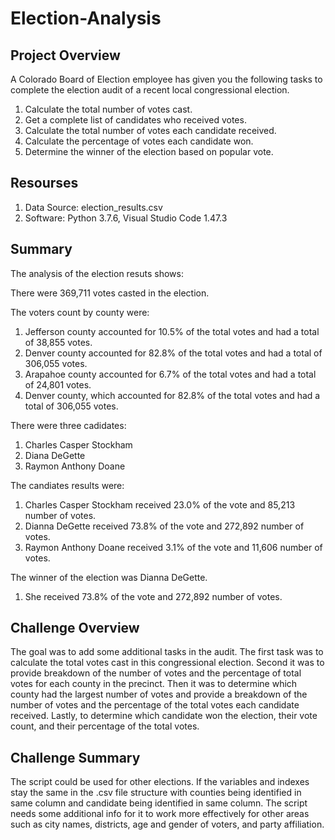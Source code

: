 # Election-Analysis

## Project Overview

A Colorado Board of Election employee has given you the following tasks to complete the election audit of a recent local congressional election.

1.	Calculate the total number of votes cast.
2.	Get a complete list of candidates who received votes.
3.	Calculate the total number of votes each candidate received.
4.	Calculate the percentage of votes each candidate won.
5.	Determine the winner of the election based on popular vote.

## Resourses

1.	Data Source: election_results.csv
2.	Software: Python 3.7.6, Visual Studio Code 1.47.3

## Summary

The analysis of the election resuts shows:

There were 369,711 votes casted in the election.

The voters count by county were:
1.	Jefferson county accounted for 10.5% of the total votes and had a total of 38,855 votes.
2.	Denver county accounted for 82.8% of the total votes and had a total of 306,055 votes.
3.	Arapahoe county accounted for 6.7% of the total votes and had a total of 24,801 votes.
4.	Denver county, which accounted for 82.8% of the total votes and had a total of 306,055 votes.

There were three cadidates:
1.	Charles Casper Stockham
2.	Diana DeGette
3.	Raymon Anthony Doane

The candiates results were:
1.	Charles Casper Stockham received 23.0% of the vote and 85,213 number of votes.
2.	Dianna DeGette received 73.8% of the vote and 272,892 number of votes.
3.	Raymon Anthony Doane received 3.1% of the vote and 11,606 number of votes.

The winner of the election was Dianna DeGette.
1.	She received 73.8% of the vote and 272,892 number of votes.


## Challenge Overview

The goal was to add some additional tasks in the audit. The first task was to calculate the total votes cast in this congressional election. Second it was to provide breakdown of the number of votes and the percentage of total votes for each county in the precinct. Then it was to determine which county had the largest number of votes and provide a breakdown of the number of votes and the percentage of the total votes each candidate received. Lastly, to determine which candidate won the election, their vote count, and their percentage of the total votes.

## Challenge Summary

The script could be used for other elections. If the variables and indexes stay the same in the .csv file structure with counties being identified in same column and candidate being identified in same column. The script needs some additional info for it to work more effectively for other areas such as city names, districts, age and gender of voters, and party affiliation.
